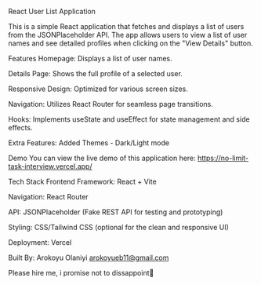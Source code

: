 React User List Application

This is a simple React application that fetches and displays a list of users from the JSONPlaceholder API. The app allows users to view a list of user names and see detailed profiles when clicking on the "View Details" button.

Features
Homepage: Displays a list of user names.

Details Page: Shows the full profile of a selected user.

Responsive Design: Optimized for various screen sizes.

Navigation: Utilizes React Router for seamless page transitions.

Hooks: Implements useState and useEffect for state management and side effects.

Extra Features:
Added Themes - Dark/Light mode

Demo
You can view the live demo of this application here: https://no-limit-task-interview.vercel.app/

Tech Stack
Frontend Framework: React + Vite

Navigation: React Router

API: JSONPlaceholder (Fake REST API for testing and prototyping)

Styling: CSS/Tailwind CSS (optional for the clean and responsive UI)

Deployment: Vercel

Built By:
Arokoyu Olaniyi
arokoyueb11@gmail.com

Please hire me, i promise not to dissappoint🙏
